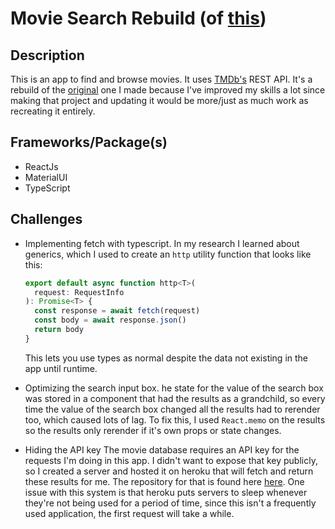 # Movie Search Rebuild (of [this](https://github.com/matthajec/react-movie-search-app))
## Description
This is an app to find and browse movies. It uses [TMDb's](https://www.themoviedb.org/) REST API. It's a rebuild of the [original](https://github.com/matthajec/react-movie-search-app) one I made because I've improved my skills a lot since making that project and updating it would be more/just as much work as recreating it entirely.

## Frameworks/Package(s)
* ReactJs
* MaterialUI
* TypeScript

## Challenges
* Implementing fetch with typescript. In my research I learned about generics, which I used to create an ```http``` utility function that looks like this:
  ```javascript
  export default async function http<T>( 
    request: RequestInfo
  ): Promise<T> {
    const response = await fetch(request)
    const body = await response.json()
    return body
  }
  ```
  This lets you use types as normal despite the data not existing in the app until runtime.

* Optimizing the search input box. he state for the value of the search box was stored in a component that had the results as a grandchild, so every time the value of the search box changed all the results had to rerender too, which caused lots of lag. To fix this, I used ```React.memo``` on the results so the results only rerender if it's own props or state changes.

* Hiding the API key
  The movie database requires an API key for the requests I'm doing in this app. I didn't want to expose that key publicly, so I created a server and hosted it on heroku that will fetch and return these results for me. The repository for that is found here [here](https://github.com/matthajec/tmdb-proxy). One issue with this system is that heroku puts servers to sleep whenever they're not being used for a period of time, since this isn't a frequently used application, the first request will take a while.
